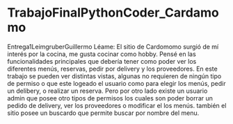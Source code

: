 # TrabajoFinalPythonCoder_Cardamomo


Entrega1LeimgruberGuillermo
Léame: El sitio de Cardomomo surgió de mí interés por la cocina, me gusta cocinar como hobby. Pensé en las funcionalidades principales que debería tener como poder ver los diferentes menús, reservas, pedir por delivery y los proveedores.
En este trabajo se pueden ver distintas vistas, algunas no requieren de ningún tipo de permiso o que este logeado el usuario como para elegir los menús, pedir un delibery, o realizar un reserva. Pero por otro lado existe un usuario admin que posee otro tipos de permisos los cuales son poder borrar un pedido de delivery, ver los proveedores o modificar el los menús. también el sitio posee un buscardo que permite buscar por nombre del menu.
